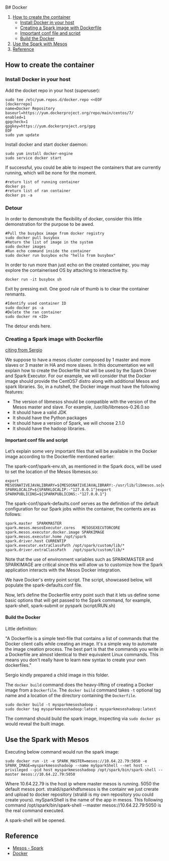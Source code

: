 B# Docker

1. [How to create the container](#How-to-create-the-container)
   * [Install Docker in your host](#install-docker-in-your-host)
   * [Creating a Spark image with Dockerfile](#Creating-a-Spark-image-with-Dockerfile)
   * [Important conf file and script](#Important-conf-file-and-script)
   * [Build the Docker](#Build-the-Docker)
2. [Use the Spark with Mesos](#Use-the-Spark-with-Mesos)
3. [Reference](#reference)

## How to create the container

### Install Docker in your host

Add the docket repo in your host (superuser):

```
sudo tee /etc/yum.repos.d/docker.repo <<EOF                                                              
[dockerrepo]                                                                                             
name=Docker Repository                                                                                    
baseurl=https://yum.dockerproject.org/repo/main/centos/7/       
enabled=1                                                                                                
gpgcheck=1                                                                                               
gpgkey=https://yum.dockerproject.org/gpg                                                                 
EOF
sudo yum update
```

Install docker and start docker daemon:

```
sudo yum install docker-engine
sudo service docker start
```

If successful, you could be able to inspect the containers that are currently running, which will be none for the moment.

```
#return list of running container
docker ps
#return list of ran container
docker ps -a
```

### Detour

In order to demonstrate the flexibility of docker, consider this little demonstration for the purpose to be awed.


```
#Pull the busybox image from docker registry
sudo docker pull busybox
#Return the list of image in the system
sudo docker images 
#Run echo command inside the container
sudo docker run busybox echo "hello from busybox"
```

In order to run more than just echo on the created container, you may explore the containerised OS by attaching to interactive tty.

```
docker run -it busybox sh
```

Exit by pressing exit.
One good rule of thumb is to clear the container renmants.

```
#Identify used container ID
sudo docker ps -a
#Delete the ran container
sudo docker rm <ID>
```

The detour ends here.

### Creating a Spark image with Dockerfile 

[citing from Sergio](https://github.com/SiewYan/BigData/tree/master/centosSparkmesos#install-docker-in-your-host)

We suppose to have a mesos cluster composed by 1 master and more slaves or 3 master in HA and more slaves. In this documentation we will explain how to create the Dockerfile that will be used by the Spark Driver and Spark Executor. For our example, we will consider that the Docker image should provide the CentOS7 distro along with additional Mesos and spark libraries. So, in a nutshell, the Docker image must have the following features:
 * The version of libmesos should be compatible with the version of the Mesos master and slave. For example, /usr/lib/libmesos-0.26.0.so
 * It should have a valid JDK
 * It should have the Python packages
 * It should have a version of Spark, we will choose 2.1.0
 * It should have the hadoop libraries.

#### Important conf file and script

Let’s explain some very important files that will be available in the Docker image according to the Dockerfile mentioned earlier:

The spark-conf/spark-env.sh, as mentioned in the Spark docs, will be used to set the location of the Mesos libmesos.so:

```
export MESOSNATIVEJAVALIBRARY=${MESOSNATIVEJAVALIBRARY:-/usr/lib/libmesos.so}export SPARKLOCALIP=${SPARKLOCALIP:-"127.0.0.1"}export SPARKPUBLICDNS=${SPARKPUBLICDNS:-"127.0.0.1"}
```

The spark-conf/spark-defaults.conf serves as the definition of the default configuration for our Spark jobs within the container, the contents are as follows:

```
spark.master  SPARKMASTER
spark.mesos.mesosExecutor.cores   MESOSEXECUTORCORE
spark.mesos.executor.docker.image SPARKIMAGE
spark.mesos.executor.home /opt/spark
spark.driver.host CURRENTIP
spark.executor.extraClassPath /opt/spark/custom/lib/*
spark.driver.extraClassPath   /opt/spark/custom/lib/*
```

Note that the use of environment variables such as SPARKMASTER and SPARKIMAGE are critical since this will allow us to customize how the Spark application interacts with the Mesos Docker integration.

We have Docker's entry point script. The script, showcased below, will populate the spark-defaults.conf file.

Now, let’s define the Dockerfile entry point such that it lets us define some basic options that will get passed to the Spark command, for example, spark-shell, spark-submit or pyspark (script/RUN.sh)

#### Build the Docker

Little definition:

"A Dockerfile is a simple text-file that contains a list of commands that the Docker client calls while creating an image. It's a simple way to automate the image creation process. The best part is that the commands you write in a Dockerfile are almost identical to their equivalent Linux commands. This means you don't really have to learn new syntax to create your own dockerfiles."

Sergio kindly prepared a child image in this folder.

The ```docker build``` command does the heavy-lifting of creating a Docker image from a ```Dockerfile```. The ```docker build``` command takes ```-t``` optional tag name and a location of the directory containing the ```Dockerfile```.

```
sudo docker build -t mysparkmesoshadoop .
sudo docker tag mysparkmesoshadoop:latest mysparkmesoshadoop:latest
```

The command should build the spark image, inspecting via ```sudo docker ps``` would reveal the built image.

## Use the Spark with Mesos

Executing below command would run the spark image:

```
sudo docker run -it -e SPARK_MASTER=mesos://10.64.22.79:5050 -e SPARK_IMAGE=mysparkmesoshadoop --name mySparkShell --net host --privileged --pid host mysparkmesoshadoop /opt/spark/bin/spark-shell --master mesos://10.64.22.79:5050
```

Where 10.64.22.79 is the host ip where master mesos is running. 5050 the default mesos port. straldi/sparkhdfsmesos is the containr we just crerate and upload to docker repository (straldi is my own repository you could create yours). mySparkShell is the name of the app in mesos. This following command /opt/spark/bin/spark-shell --master mesos://10.64.22.79:5050 is the real command executed.

A spark-shell will be opened.

## Reference

* [Mesos - Spark](https://spark.apache.org/docs/latest/running-on-mesos.html)
* [Docker](https://www.docker.com/)
